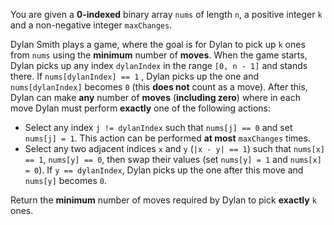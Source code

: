 You are given a **0-indexed** binary array `nums` of length `n`, a positive integer `k` and a non-negative integer `maxChanges`.

Dylan Smith plays a game, where the goal is for Dylan to pick up `k` ones from `nums` using the **minimum** number of **moves**. When the game starts, Dylan picks up any index `dylanIndex` in the range `[0, n - 1]` and stands there. If `nums[dylanIndex] == 1` , Dylan picks up the one and `nums[dylanIndex]` becomes `0` (this **does not** count as a move). After this, Dylan can make **any** number of **moves** (**including zero**) where in each move Dylan must perform **exactly** one of the following actions:

- Select any index `j != dylanIndex` such that `nums[j] == 0` and set `nums[j] = 1`. This action can be performed **at most** `maxChanges` times.
- Select any two adjacent indices `x` and `y` (`|x - y| == 1`) such that `nums[x] == 1`, `nums[y] == 0`, then swap their values (set `nums[y] = 1` and `nums[x] = 0`). If `y == dylanIndex`, Dylan picks up the one after this move and `nums[y]` becomes `0`.

Return the **minimum** number of moves required by Dylan to pick **exactly** `k` ones.